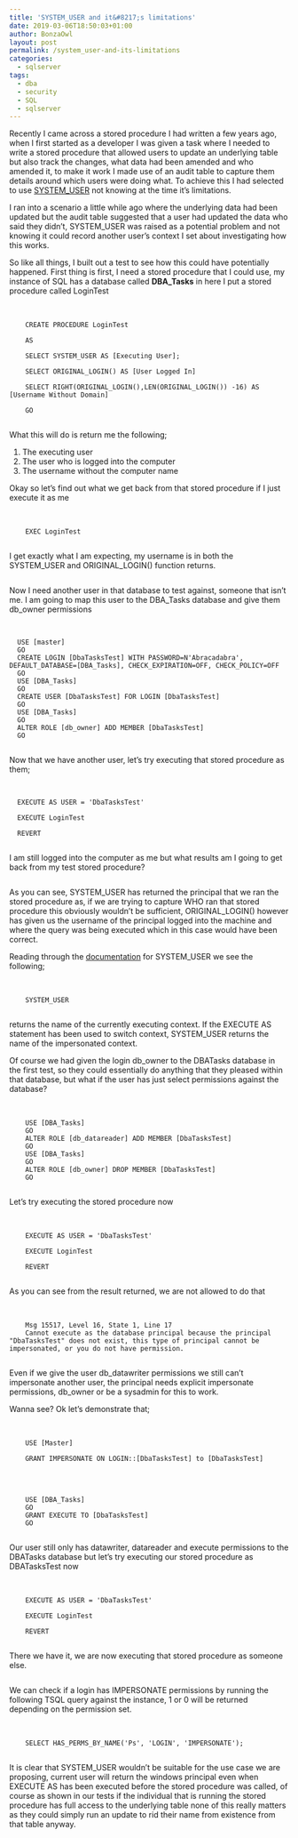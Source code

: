```yaml
---
title: 'SYSTEM_USER and it&#8217;s limitations'
date: 2019-03-06T18:50:03+01:00
author: BonzaOwl
layout: post
permalink: /system_user-and-its-limitations
categories:
  - sqlserver
tags:
  - dba
  - security
  - SQL
  - sqlserver
---
```

Recently I came across a stored procedure I had written a few years ago, when I first started as a developer I was given a task where I needed to write a stored procedure that allowed users to update an underlying table but also track the changes, what data had been amended and who amended it, to make it work I made use of an audit table to capture them details around which users were doing what. To achieve this I had selected to use [SYSTEM_USER](https://docs.microsoft.com/en-us/sql/t-sql/functions/system-user-transact-sql?view=sql-server-2017) not knowing at the time it&#8217;s limitations.

I ran into a scenario a little while ago where the underlying data had been updated but the audit table suggested that a user had updated the data who said they didn&#8217;t, SYSTEM_USER was raised as a potential problem and not knowing it could record another user&#8217;s context I set about investigating how this works.

So like all things, I built out a test to see how this could have potentially happened. First thing is first, I need a stored procedure that I could use, my instance of SQL has a database called **DBA_Tasks** in here I put a stored procedure called LoginTest

<pre>     
  <code class="sql">
    CREATE PROCEDURE LoginTest
    
    AS
    
    SELECT SYSTEM_USER AS [Executing User];
    
    SELECT ORIGINAL_LOGIN() AS [User Logged In]
    
    SELECT RIGHT(ORIGINAL_LOGIN(),LEN(ORIGINAL_LOGIN()) -16) AS [Username Without Domain]

    GO
  </code>
</pre>

What this will do is return me the following;

  1. The executing user
  2. The user who is logged into the computer
  3. The username without the computer name

Okay so let&#8217;s find out what we get back from that stored procedure if I just execute it as me

<pre>     
  <code class="sql">
    EXEC LoginTest
  </code>
</pre>

I get exactly what I am expecting, my username is in both the SYSTEM\_USER and ORIGINAL\_LOGIN() function returns.

[<img class="alignnone size-full wp-image-221 img-fluid " src="https://www.codenameowl.com/wp-content/uploads/2019/03/SystemUser_Result1.png" alt="" srcset="https://www.codenameowl.com/wp-content/uploads/2019/03/SystemUser_Result1.png 549w, https://www.codenameowl.com/wp-content/uploads/2019/03/SystemUser_Result1-300x151.png 300w" sizes="(max-width: 549px) 100vw, 549px" />](https://www.codenameowl.com/wp-content/uploads/2019/03/SystemUser_Result1.png)

Now I need another user in that database to test against, someone that isn&#8217;t me. I am going to map this user to the DBA\_Tasks database and give them db\_owner permissions

<pre>     
<code class="sql">
  USE [master]
  GO
  CREATE LOGIN [DbaTasksTest] WITH PASSWORD=N'Abracadabra', DEFAULT_DATABASE=[DBA_Tasks], CHECK_EXPIRATION=OFF, CHECK_POLICY=OFF
  GO
  USE [DBA_Tasks]
  GO
  CREATE USER [DbaTasksTest] FOR LOGIN [DbaTasksTest]
  GO
  USE [DBA_Tasks]
  GO
  ALTER ROLE [db_owner] ADD MEMBER [DbaTasksTest]
  GO
  </code>
</pre>

Now that we have another user, let&#8217;s try executing that stored procedure as them;

<pre>     
<code class="sql">
  EXECUTE AS USER = 'DbaTasksTest'
  
  EXECUTE LoginTest
  
  REVERT
  </code>
</pre>

I am still logged into the computer as me but what results am I going to get back from my test stored procedure?

[<img class="alignnone size-full wp-image-222 img-fluid " src="https://www.codenameowl.com/wp-content/uploads/2019/03/SystemUser_Result2.png" alt="" srcset="https://www.codenameowl.com/wp-content/uploads/2019/03/SystemUser_Result2.png 429w, https://www.codenameowl.com/wp-content/uploads/2019/03/SystemUser_Result2-300x178.png 300w" sizes="(max-width: 429px) 100vw, 429px" />](https://www.codenameowl.com/wp-content/uploads/2019/03/SystemUser_Result2.png)

As you can see, SYSTEM\_USER has returned the principal that we ran the stored procedure as, if we are trying to capture WHO ran that stored procedure this obviously wouldn&#8217;t be sufficient, ORIGINAL\_LOGIN() however has given us the username of the principal logged into the machine and where the query was being executed which in this case would have been correct.

Reading through the [documentation](https://docs.microsoft.com/en-us/sql/t-sql/functions/system-user-transact-sql?view=sql-server-2017) for SYSTEM_USER we see the following;

<pre>     
  <code class="sql">
    SYSTEM_USER
  </code>
</pre> 
  
  returns the name of the currently executing context. If the EXECUTE AS statement has been used to switch context, SYSTEM_USER returns the name of the impersonated context.

Of course we had given the login db_owner to the DBATasks database in the first test, so they could essentially do anything that they pleased within that database, but what if the user has just select permissions against the database?

<pre>     
  <code class="sql">
    USE [DBA_Tasks]
    GO
    ALTER ROLE [db_datareader] ADD MEMBER [DbaTasksTest]
    GO
    USE [DBA_Tasks]
    GO
    ALTER ROLE [db_owner] DROP MEMBER [DbaTasksTest]
    GO
  </code>
</pre>

Let&#8217;s try executing the stored procedure now

<pre>     
  <code class="sql">
    EXECUTE AS USER = 'DbaTasksTest'

    EXECUTE LoginTest

    REVERT
  </code>
</pre>

As you can see from the result returned, we are not allowed to do that

<pre>     
  <code class="sql">
    Msg 15517, Level 16, State 1, Line 17
    Cannot execute as the database principal because the principal "DbaTasksTest" does not exist, this type of principal cannot be impersonated, or you do not have permission.
  </code>
</pre>

Even if we give the user db\_datawriter permissions we still can&#8217;t impersonate another user, the principal needs explicit impersonate permissions, db\_owner or be a sysadmin for this to work.

Wanna see? Ok let&#8217;s demonstrate that;

<pre>     
  <code class="sql">
    USE [Master]

    GRANT IMPERSONATE ON LOGIN::[DbaTasksTest] to [DbaTasksTest]
  </code>
</pre>

<pre>     
  <code class="sql">
    USE [DBA_Tasks]
    GO
    GRANT EXECUTE TO [DbaTasksTest]
    GO
  </code>
</pre>

Our user still only has datawriter, datareader and execute permissions to the DBATasks database but let&#8217;s try executing our stored procedure as DBATasksTest now

<pre>     
  <code class="sql">
    EXECUTE AS USER = 'DbaTasksTest'
  
    EXECUTE LoginTest
  
    REVERT
  </code>
</pre>

There we have it, we are now executing that stored procedure as someone else.

[<img class="alignnone size-full wp-image-222 img-fluid " src="https://www.codenameowl.com/wp-content/uploads/2019/03/SystemUser_Result2.png" alt="" srcset="https://www.codenameowl.com/wp-content/uploads/2019/03/SystemUser_Result2.png 429w, https://www.codenameowl.com/wp-content/uploads/2019/03/SystemUser_Result2-300x178.png 300w" sizes="(max-width: 429px) 100vw, 429px" />](https://www.codenameowl.com/wp-content/uploads/2019/03/SystemUser_Result2.png)

We can check if a login has IMPERSONATE permissions by running the following TSQL query against the instance, 1 or 0 will be returned depending on the permission set.

<pre>     
  <code class="sql">
    SELECT HAS_PERMS_BY_NAME('Ps', 'LOGIN', 'IMPERSONATE');
  </code>
</pre>

It is clear that SYSTEM_USER wouldn&#8217;t be suitable for the use case we are proposing, current user will return the windows principal even when EXECUTE AS has been executed before the stored procedure was called, of course as shown in our tests if the individual that is running the stored procedure has full access to the underlying table none of this really matters as they could simply run an update to rid their name from existence from that table anyway.